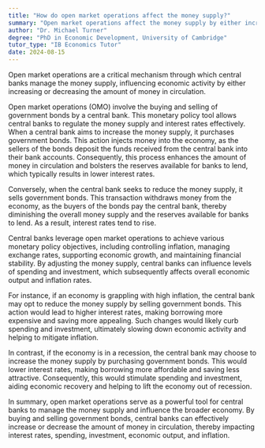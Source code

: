 ```yaml
---
title: "How do open market operations affect the money supply?"
summary: "Open market operations affect the money supply by either increasing or decreasing the amount of money in circulation."
author: "Dr. Michael Turner"
degree: "PhD in Economic Development, University of Cambridge"
tutor_type: "IB Economics Tutor"
date: 2024-08-15
---
```


Open market operations are a critical mechanism through which central banks manage the money supply, influencing economic activity by either increasing or decreasing the amount of money in circulation.

Open market operations (OMO) involve the buying and selling of government bonds by a central bank. This monetary policy tool allows central banks to regulate the money supply and interest rates effectively. When a central bank aims to increase the money supply, it purchases government bonds. This action injects money into the economy, as the sellers of the bonds deposit the funds received from the central bank into their bank accounts. Consequently, this process enhances the amount of money in circulation and bolsters the reserves available for banks to lend, which typically results in lower interest rates.

Conversely, when the central bank seeks to reduce the money supply, it sells government bonds. This transaction withdraws money from the economy, as the buyers of the bonds pay the central bank, thereby diminishing the overall money supply and the reserves available for banks to lend. As a result, interest rates tend to rise.

Central banks leverage open market operations to achieve various monetary policy objectives, including controlling inflation, managing exchange rates, supporting economic growth, and maintaining financial stability. By adjusting the money supply, central banks can influence levels of spending and investment, which subsequently affects overall economic output and inflation rates.

For instance, if an economy is grappling with high inflation, the central bank may opt to reduce the money supply by selling government bonds. This action would lead to higher interest rates, making borrowing more expensive and saving more appealing. Such changes would likely curb spending and investment, ultimately slowing down economic activity and helping to mitigate inflation.

In contrast, if the economy is in a recession, the central bank may choose to increase the money supply by purchasing government bonds. This would lower interest rates, making borrowing more affordable and saving less attractive. Consequently, this would stimulate spending and investment, aiding economic recovery and helping to lift the economy out of recession.

In summary, open market operations serve as a powerful tool for central banks to manage the money supply and influence the broader economy. By buying and selling government bonds, central banks can effectively increase or decrease the amount of money in circulation, thereby impacting interest rates, spending, investment, economic output, and inflation.
    